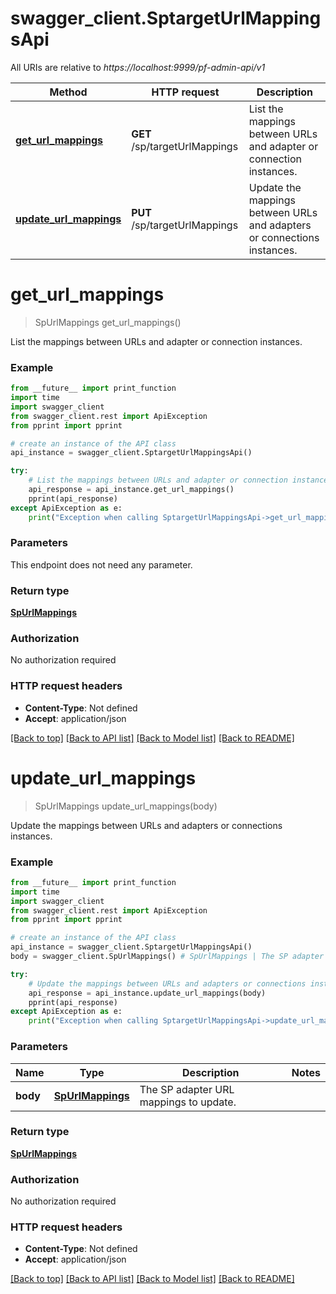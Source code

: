 # swagger_client.SptargetUrlMappingsApi

All URIs are relative to *https://localhost:9999/pf-admin-api/v1*

Method | HTTP request | Description
------------- | ------------- | -------------
[**get_url_mappings**](SptargetUrlMappingsApi.md#get_url_mappings) | **GET** /sp/targetUrlMappings | List the mappings between URLs and adapter or connection instances.
[**update_url_mappings**](SptargetUrlMappingsApi.md#update_url_mappings) | **PUT** /sp/targetUrlMappings | Update the mappings between URLs and adapters or connections instances.


# **get_url_mappings**
> SpUrlMappings get_url_mappings()

List the mappings between URLs and adapter or connection instances.



### Example
```python
from __future__ import print_function
import time
import swagger_client
from swagger_client.rest import ApiException
from pprint import pprint

# create an instance of the API class
api_instance = swagger_client.SptargetUrlMappingsApi()

try:
    # List the mappings between URLs and adapter or connection instances.
    api_response = api_instance.get_url_mappings()
    pprint(api_response)
except ApiException as e:
    print("Exception when calling SptargetUrlMappingsApi->get_url_mappings: %s\n" % e)
```

### Parameters
This endpoint does not need any parameter.

### Return type

[**SpUrlMappings**](SpUrlMappings.md)

### Authorization

No authorization required

### HTTP request headers

 - **Content-Type**: Not defined
 - **Accept**: application/json

[[Back to top]](#) [[Back to API list]](../README.md#documentation-for-api-endpoints) [[Back to Model list]](../README.md#documentation-for-models) [[Back to README]](../README.md)

# **update_url_mappings**
> SpUrlMappings update_url_mappings(body)

Update the mappings between URLs and adapters or connections instances.



### Example
```python
from __future__ import print_function
import time
import swagger_client
from swagger_client.rest import ApiException
from pprint import pprint

# create an instance of the API class
api_instance = swagger_client.SptargetUrlMappingsApi()
body = swagger_client.SpUrlMappings() # SpUrlMappings | The SP adapter URL mappings to update.

try:
    # Update the mappings between URLs and adapters or connections instances.
    api_response = api_instance.update_url_mappings(body)
    pprint(api_response)
except ApiException as e:
    print("Exception when calling SptargetUrlMappingsApi->update_url_mappings: %s\n" % e)
```

### Parameters

Name | Type | Description  | Notes
------------- | ------------- | ------------- | -------------
 **body** | [**SpUrlMappings**](SpUrlMappings.md)| The SP adapter URL mappings to update. | 

### Return type

[**SpUrlMappings**](SpUrlMappings.md)

### Authorization

No authorization required

### HTTP request headers

 - **Content-Type**: Not defined
 - **Accept**: application/json

[[Back to top]](#) [[Back to API list]](../README.md#documentation-for-api-endpoints) [[Back to Model list]](../README.md#documentation-for-models) [[Back to README]](../README.md)

